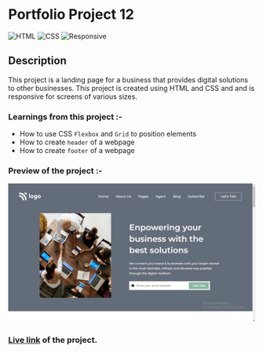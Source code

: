 # Portfolio Project 12

![HTML](https://img.shields.io/badge/-HTML-red)
![CSS](https://img.shields.io/badge/-CSS-brightgreen)
![Responsive](https://img.shields.io/badge/-Responsive-blue)

## Description

This project is a landing page for a business that provides digital solutions to other businesses. This project is created using HTML and CSS and and is responsive for screens of various sizes.

### Learnings from this project :-

- How to use CSS `Flexbox` and `Grid` to position elements
- How to create `header` of a webpage
- How to create `footer` of a webpage

### Preview of the project :-

![preview](<./previews/Screenshot%20(130).png>)

### [Live link](https://portfolio-project-12-kappa.vercel.app/) of the project.
